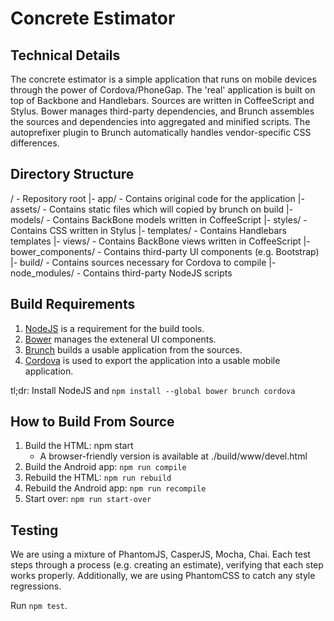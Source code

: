 Concrete Estimator
==================

Technical Details
-----------------

The concrete estimator is a simple application that runs on mobile devices
through the power of Cordova/PhoneGap. The 'real' application is built on top
of Backbone and Handlebars. Sources are written in CoffeeScript and Stylus.
Bower manages third-party dependencies, and Brunch assembles the sources and
dependencies into aggregated and minified scripts. The autoprefixer plugin to
Brunch automatically handles vendor-specific CSS differences.


Directory Structure
-------------------

/ - Repository root
|- app/ - Contains original code for the application
    |- assets/ - Contains static files which will copied by brunch on build
    |- models/ - Contains BackBone models written in CoffeeScript
    |- styles/ - Contains CSS written in Stylus
    |- templates/ - Contains Handlebars templates
    |- views/  - Contains BackBone views written in CoffeeScript
|- bower_components/ - Contains third-party UI components (e.g. Bootstrap)
|- build/ - Contains sources necessary for Cordova to compile
|- node_modules/ - Contains third-party NodeJS scripts


Build Requirements
------------------

1. [NodeJS](http://nodejs.org/) is a requirement for the build tools.
2. [Bower](http://bower.io/) manages the exteneral UI components.
3. [Brunch](http://brunch.io/) builds a usable application from the sources.
4. [Cordova](http://cordova.apache.org/) is used to export the application into
   a usable mobile application.

tl;dr: Install NodeJS and `npm install --global bower brunch cordova`

How to Build From Source
------------------------

1. Build the HTML: npm start
    - A browser-friendly version is available at ./build/www/devel.html
2. Build the Android app: `npm run compile`
3. Rebuild the HTML: `npm run rebuild`
4. Rebuild the Android app: `npm run recompile`
5. Start over: `npm run start-over`


Testing
-------

We are using a mixture of PhantomJS, CasperJS, Mocha, Chai. Each test
steps through a process (e.g. creating an estimate), verifying that
each step works properly. Additionally, we are using PhantomCSS to
catch any style regressions.

Run `npm test`.
